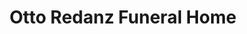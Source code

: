 ---
title: "Otto Redanz Funeral Home"
url: /niagara-falls/otto-redanz-funeral-home/
shop: funeral directors
---